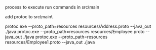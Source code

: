 process to execute run commands in src\main

add protoc to src\main\

protoc.exe --proto_path=resources resources/Address.proto --java_out ./java
protoc.exe --proto_path=resources resources/Employee.proto --java_out ./java
protoc.exe --proto_path=resources resources/Employee1.proto --java_out ./java


